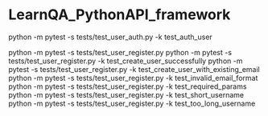 # LearnQA_PythonAPI_framework

python -m pytest -s tests/test_user_auth.py -k test_auth_user

python -m pytest -s tests/test_user_register.py
python -m pytest -s tests/test_user_register.py -k test_create_user_successfully 
python -m pytest -s tests/test_user_register.py -k test_create_user_with_existing_email
python -m pytest -s tests/test_user_register.py -k test_invalid_email_format
python -m pytest -s tests/test_user_register.py -k test_required_params
python -m pytest -s tests/test_user_register.py -k test_short_username  
python -m pytest -s tests/test_user_register.py -k test_too_long_username


